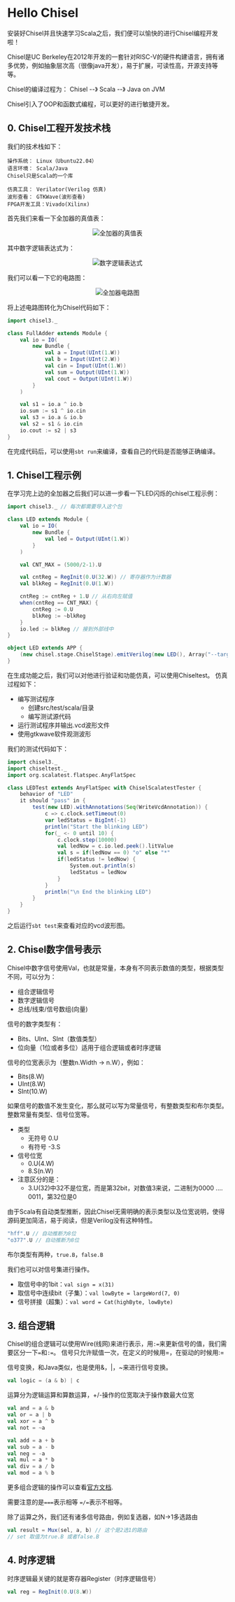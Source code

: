 # Hello Chisel
安装好Chisel并且快速学习Scala之后，我们便可以愉快的进行Chisel编程开发啦！

Chisel是UC Berkeley在2012年开发的一套针对RISC-V的硬件构建语言，拥有诸多优势，例如抽象层次高（很像java开发），易于扩展，可读性高，开源支持等等。

Chisel的编译过程为：
Chisel --》 Scala --》 Java on JVM

Chisel引入了OOP和函数式编程，可以更好的进行敏捷开发。
## 0. Chisel工程开发技术栈
我们的技术栈如下：
```
操作系统： Linux（Ubuntu22.04）
语言环境： Scala/Java
Chisel只是Scala的一个库

仿真工具： Verilator(Verilog 仿真)
波形查看： GTKWave(波形查看)
FPGA开发工具：Vivado(Xilinx)
```

首先我们来看一下全加器的真值表：

<p align="center">
    <img src="./image/03_1.png" alt="全加器的真值表">
</p>

其中数字逻辑表达式为：
<p align="center">
    <img src="./image/03_2.png" alt="数字逻辑表达式">
</p>

我们可以看一下它的电路图：
<p align="center">
    <img src="./image/03_3.png" alt="全加器电路图">
</p>

将上述电路图转化为Chisel代码如下：
```scala
import chisel3._

class FullAdder extends Module {
    val io = IO(
        new Bundle {
            val a = Input(UInt(1.W))
            val b = Input(UInt(2.W))
            val cin = Input(UInt(1.W))
            val sum = Output(UInt(1.W))
            val cout = Output(UInt(1.W))
        }
    )

    val s1 = io.a ^ io.b
    io.sum := s1 ^ io.cin
    val s3 = io.a & io.b
    val s2 = s1 & io.cin
    io.cout := s2 | s3
}
```

在完成代码后，可以使用`sbt run`来编译，查看自己的代码是否能够正确编译。

## 1. Chisel工程示例

在学习完上边的全加器之后我们可以进一步看一下LED闪烁的chisel工程示例：
```scala
import chisel3._ // 每次都需要导入这个包

class LED extends Module {
    val io = IO(
        new Bundle {
            val led = Output(UInt(1.W))
        }
    )

    val CNT_MAX = (5000/2-1).U

    val cntReg = RegInit(0.U(32.W)) // 寄存器作为计数器
    val blkReg = RegInit(0.U(1.W))

    cntReg := cntReg + 1.U // 从右向左赋值
    when(cntReg == CNT_MAX) {
        cntReg := 0.U
        blkReg := ~blkReg
    }
    io.led := blkReg // 接到外部线中
}

object LED extends APP {
    (new chisel.stage.ChiselStage).emitVerilog(new LED(), Array("--target-dir","generated")) // 输出Verilog文件
}
```

在生成功能之后，我们可以对他进行验证和功能仿真，可以使用Chiseltest。
仿真过程如下：
- 编写测试程序
    - 创建src/test/scala/目录
    - 编写测试源代码
- 运行测试程序并输出.vcd波形文件
- 使用gtkwave软件观测波形

我们的测试代码如下：
```scala
import chisel3._
import chiseltest._
import org.scalatest.flatspec.AnyFlatSpec

class LEDTest extends AnyFlatSpec with ChiselScalatestTester {
    behavior of "LED"
    it should "pass" in {
        test(new LED).withAnnotations(Seq(WriteVcdAnnotation)) {
            c => c.clock.setTimeout(0)
            var ledStatus = BigInt(-1)
            println("Start the blinking LED")
            for(_ <- 0 until 10) {
                c.clock.step(10000)
                val ledNow = c.io.led.peek().litValue
                val s = if(ledNow == 0) "o" else "*"
                if(ledStatus != ledNow) {
                    System.out.println(s)
                    ledStatus = ledNow
                }
            }
            println("\n End the blinking LED")
        }
    }
}
```

之后运行`sbt test`来查看对应的vcd波形图。


## 2. Chisel数字信号表示

Chisel中数字信号使用Val，也就是常量，本身有不同表示数值的类型，根据类型不同，可以分为：
- 组合逻辑信号
- 数字逻辑信号
- 总线/线束/信号数组(向量)

信号的数字类型有：
- Bits、UInt、SInt（数值类型）
- 位向量（1位或者多位）适用于组合逻辑或者时序逻辑

信号的位宽表示为（整数n.Width -> n.W），例如：
- Bits(8.W)
- UInt(8.W)
- SInt(10.W)

如果信号的数值不发生变化，那么就可以写为常量信号，有整数类型和布尔类型。整数常量有类型、信号位宽等。
- 类型
    - 无符号 0.U
    - 有符号 -3.S
- 信号位宽
    - 0.U(4.W)
    - 8.S(n.W)
- 注意区分的是：
    - 3.U(32)中32不是位宽，而是第32bit，对数值3来说，二进制为0000 .... 0011，第32位是0

由于Scala有自动类型推断，因此Chisel无需明确的表示类型以及位宽说明，使得源码更加简洁，易于阅读，但是Verilog没有这种特性。
```scala
"hff".U // 自动推断为8位
"o377".U // 自动推断为8位
```

布尔类型有两种，`true.B`，`false.B`

我们也可以对信号集进行操作。
- 取信号中的1bit：`val sign = x(31)`
- 取信号中连续bit（子集）：`val lowByte = largeWord(7, 0)`
- 信号拼接（超集）：`val word = Cat(highByte, lowByte)`

## 3. 组合逻辑
Chisel的组合逻辑可以使用Wire(线网)来进行表示，用`:=`来更新信号的值，我们需要区分一下`=`和`:=`。
信号只允许赋值一次，在定义的时候用=，在驱动的时候用:=

信号变换，和Java类似，也是使用&，|，~来进行信号变换。
```scala
val logic = (a & b) | c
```

运算分为逻辑运算和算数运算，+/-操作的位宽取决于操作数最大位宽
```scala
val and = a & b
val or = a | b
val xor = a ^ b
val not = ~a

val add = a + b
val sub = a - b
val neg = -a
val mul = a * b
val div = a / b
val mod = a % b
```
更多组合逻辑的操作可以查看[官方文档](https://www.chisel-lang.org/docs/explanations/operators).

需要注意的是`===`表示相等 `=/=`表示不相等。

除了运算之外，我们还有诸多信号路由，例如复选器，如N->1多选路由
```scala
val result = Mux(sel, a, b) // 这个是2选1的路由
// set 取值为true.B 或者false.B
```

## 4. 时序逻辑
时序逻辑最关键的就是寄存器Register（时序逻辑信号）
```scala
val reg = RegInit(0.U(8.W))
```





